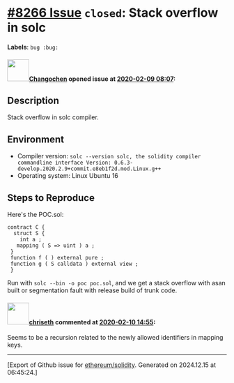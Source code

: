 # [\#8266 Issue](https://github.com/ethereum/solidity/issues/8266) `closed`: Stack overflow in solc
**Labels**: `bug :bug:`


#### <img src="https://avatars.githubusercontent.com/u/18531282?u=d99a5e2c998328de35b34cf9ea3dae85dfc4ad26&v=4" width="50">[Changochen](https://github.com/Changochen) opened issue at [2020-02-09 08:07](https://github.com/ethereum/solidity/issues/8266):

## Description

Stack overflow in solc compiler.

## Environment

- Compiler version: `solc --version
solc, the solidity compiler commandline interface
Version: 0.6.3-develop.2020.2.9+commit.e8eb1f2d.mod.Linux.g++`
- Operating system: Linux Ubuntu 16

## Steps to Reproduce

Here's the POC.sol:
```
contract C {
  struct S {
    int a ;
   mapping ( S => uint ) a ;
 }
 function f ( ) external pure ;
 function g ( S calldata ) external view ;
 }
```

Run with `solc --bin -o poc poc.sol`, and we get a stack overflow with asan built or segmentation fault with release build of trunk code.



#### <img src="https://avatars.githubusercontent.com/u/9073706?v=4" width="50">[chriseth](https://github.com/chriseth) commented at [2020-02-10 14:55](https://github.com/ethereum/solidity/issues/8266#issuecomment-584161672):

Seems to be a recursion related to the newly allowed identifiers in mapping keys.


-------------------------------------------------------------------------------



[Export of Github issue for [ethereum/solidity](https://github.com/ethereum/solidity). Generated on 2024.12.15 at 06:45:24.]
